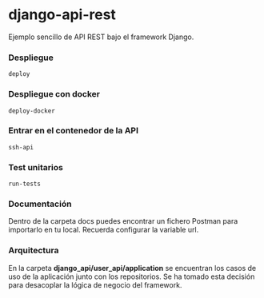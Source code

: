 # django-api-rest

Ejemplo sencillo de API REST bajo el framework Django.

### Despliegue
``` deploy ```

### Despliegue con docker
``` deploy-docker ```

### Entrar en el contenedor de la API
``` ssh-api ```

### Test unitarios
 ``` run-tests ```
 
### Documentación

Dentro de la carpeta docs puedes encontrar un fichero Postman para importarlo en tu local. Recuerda configurar la 
variable url.

### Arquitectura

En la carpeta **django_api/user_api/application** se encuentran los casos de uso de la aplicación junto con los repositorios.
Se ha tomado esta decisión para desacoplar la lógica de negocio del framework. 
